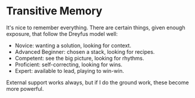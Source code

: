 # Transitive Memory

It's nice to remember everything. There are certain things, given enough exposure, that follow the Dreyfus model well:

- Novice: wanting a solution, looking for context.
- Advanced Beginner: chosen a stack, looking for recipes.
- Competent: see the big picture, looking for rhythms.
- Proficient: self-correcting, looking for wins.
- Expert: available to lead, playing to win-win.

External support works always, but if I do the ground work, these become more powerful.

